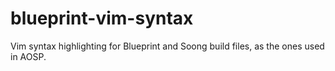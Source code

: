 # blueprint-vim-syntax

Vim syntax highlighting for Blueprint and Soong build files, as the ones used in AOSP.

